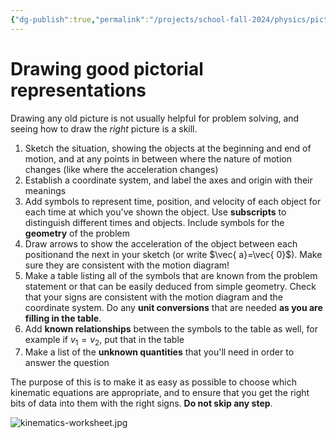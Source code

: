```yaml
---
{"dg-publish":true,"permalink":"/projects/school-fall-2024/physics/pictorial-representation/","tags":["gardenEntry"]}
---
```



# Drawing good pictorial representations

Drawing any old picture is not usually helpful for problem solving, and seeing how to draw the *right* picture is a skill. 

1. Sketch the situation, showing the objects at the beginning and end of motion, and at any points in between where the nature of motion changes (like where the acceleration changes)
2. Establish a coordinate system, and label the axes and origin with their meanings
3. Add symbols to represent time, position, and velocity of each object for each time at which you've shown the object. Use **subscripts** to distinguish different times and objects. Include symbols for the **geometry** of the problem
4. Draw arrows to show the acceleration of the object between each positionand the next in your sketch (or write $\vec{ a}=\vec{ 0}$). Make sure they are consistent with the motion diagram!
5. Make a table listing all of the symbols that are known from the problem statement or that can be easily deduced from simple geometry. Check that your signs are consistent with the motion diagram and the coordinate system. Do any **unit conversions** that are needed **as you are filling in the table**.
6. Add **known relationships** between the symbols to the table as well, for example if $v_{1}=v_{2}$, put that in the table
7. Make a list of the **unknown quantities** that you'll need in order to answer the question

The purpose of this is to make it as easy as possible to choose which kinematic equations are appropriate, and to ensure that you get the right bits of data into them with the right signs. **Do not skip any step**.

![kinematics-worksheet.jpg](/img/user/projects/school-fall-2024/physics/kinematics-worksheet.jpg)